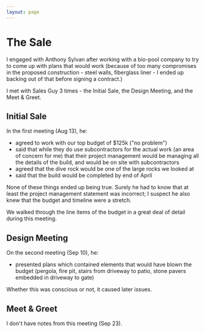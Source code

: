 ```yaml
---
layout: page
---
```


# The Sale

I engaged with Anthony Sylvan after working with a bio-pool company to try to come up with plans that would work (because of too many compromises in the proposed construction - steel walls, fiberglass liner - I ended up backing out of that before signing a contract.)

I met with Sales Guy 3 times - the Initial Sale, the Design Meeting, and the Meet & Greet.

## Initial Sale

In the first meeting (Aug 13), he:

* agreed to work with our top budget of $125k ("no problem")
* said that while they do use subcontractors for the actual work (an area of concern for me) that their project management would be managing all the details of the build, and would be on site with subcontractors
* agreed that the dive rock would be one of the large rocks we looked at
* said that the build would be completed by end of April

None of these things ended up being true. Surely he had to know that at least the project management statement was incorrect; I suspect he also knew that the budget and timeline were a stretch.

We walked through the line items of the budget in a great deal of detail during this meeting.

## Design Meeting

On the second meeting (Sep 10), he: 

* presented plans which contained elements that would have blown the budget (pergola, fire pit, stairs from driveway to patio, stone pavers embedded in driveway to gate)

Whether this was conscious or not, it caused later issues.

## Meet & Greet

I don't have notes from this meeting (Sep 23).
